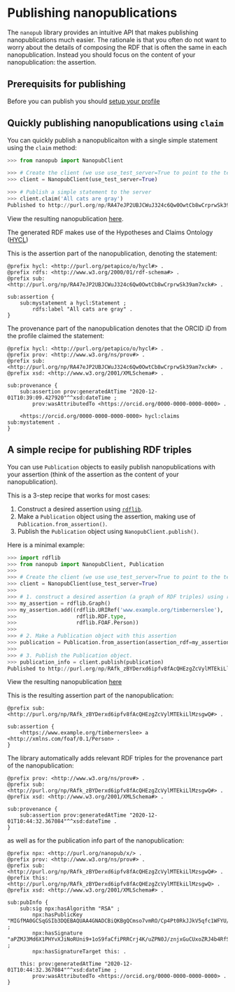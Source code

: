 # Publishing nanopublications
The `nanopub` library provides an intuitive API that makes publishing nanopublications much easier. 
The rationale is that you often do not want to worry about the details of composing 
the RDF that is often the same in each nanopublication. Instead you should focus on the 
content of your nanopublication: the assertion.

## Prerequisits for publishing
Before you can publish you should [setup your profile](../setup)

## Quickly publishing nanopublications using `claim`
You can quickly publish a nanopublicaiton with a single simple statement using the `claim` method:
```python
>>> from nanopub import NanopubClient

>>> # Create the client (we use use_test_server=True to point to the test server)
>>> client = NanopubClient(use_test_server=True)

>>> # Publish a simple statement to the server
>>> client.claim('All cats are gray')
Published to http://purl.org/np/RA47eJP2UBJCWuJ324c6Qw0OwtCb8wCrprwSk39am7xck
```
View the resulting nanopublication [here](http://purl.org/np/RA47eJP2UBJCWuJ324c6Qw0OwtCb8wCrprwSk39am7xck).

The generated RDF makes use of the Hypotheses and Claims Ontology ([HYCL](http://purl.org/petapico/o/hycl))

This is the assertion part of the nanopublication, denoting the statement:
```
@prefix hycl: <http://purl.org/petapico/o/hycl#> .
@prefix rdfs: <http://www.w3.org/2000/01/rdf-schema#> .
@prefix sub: <http://purl.org/np/RA47eJP2UBJCWuJ324c6Qw0OwtCb8wCrprwSk39am7xck#> .

sub:assertion {
    sub:mystatement a hycl:Statement ;
        rdfs:label "All cats are gray" .
}
```

The provenance part of the nanopublication denotes that the ORCID iD from the profile claimed the
statement:
```
@prefix hycl: <http://purl.org/petapico/o/hycl#> .
@prefix prov: <http://www.w3.org/ns/prov#> .
@prefix sub: <http://purl.org/np/RA47eJP2UBJCWuJ324c6Qw0OwtCb8wCrprwSk39am7xck#> .
@prefix xsd: <http://www.w3.org/2001/XMLSchema#> .

sub:provenance {
    sub:assertion prov:generatedAtTime "2020-12-01T10:39:09.427920"^^xsd:dateTime ;
        prov:wasAttributedTo <https://orcid.org/0000-0000-0000-0000> .

    <https://orcid.org/0000-0000-0000-0000> hycl:claims sub:mystatement .
}
```
 
## A simple recipe for publishing RDF triples
You can use `Publication` objects to easily publish nanopublications with your assertion 
(think of the assertion as the content of your nanopublication).

This is a 3-step recipe that works for most cases:
 1) Construct a desired assertion using [`rdflib`](https://rdflib.readthedocs.io/en/stable/).
 2) Make a `Publication` object using the assertion, making use of `Publication.from_assertion()`.
 3) Publish the `Publication` object using `NanopubClient.publish()`.
 
Here is a minimal example:
```python
>>> import rdflib
>>> from nanopub import NanopubClient, Publication
>>> 
>>> # Create the client (we use use_test_server=True to point to the test server)
>>> client = NanopubClient(use_test_server=True)
>>> 
>>> # 1. construct a desired assertion (a graph of RDF triples) using rdflib
>>> my_assertion = rdflib.Graph()
>>> my_assertion.add((rdflib.URIRef('www.example.org/timbernerslee'),
>>>                   rdflib.RDF.type,
>>>                   rdflib.FOAF.Person))
>>> 
>>> # 2. Make a Publication object with this assertion
>>> publication = Publication.from_assertion(assertion_rdf=my_assertion)
>>> 
>>> # 3. Publish the Publication object.
>>> publication_info = client.publish(publication)
Published to http://purl.org/np/RAfk_zBYDerxd6ipfv8fAcQHEzgZcVylMTEkiLlMzsgwQ
```
View the resulting nanopublication [here](http://purl.org/np/RAfk_zBYDerxd6ipfv8fAcQHEzgZcVylMTEkiLlMzsgwQ)

This is the resulting assertion part of the nanopublication:
```
@prefix sub: <http://purl.org/np/RAfk_zBYDerxd6ipfv8fAcQHEzgZcVylMTEkiLlMzsgwQ#> .

sub:assertion {
    <https://www.example.org/timbernerslee> a <http://xmlns.com/foaf/0.1/Person> .
}
```

The library automatically adds relevant RDF triples for the provenance part of the nanopublication:
```
@prefix prov: <http://www.w3.org/ns/prov#> .
@prefix sub: <http://purl.org/np/RAfk_zBYDerxd6ipfv8fAcQHEzgZcVylMTEkiLlMzsgwQ#> .
@prefix xsd: <http://www.w3.org/2001/XMLSchema#> .

sub:provenance {
    sub:assertion prov:generatedAtTime "2020-12-01T10:44:32.367084"^^xsd:dateTime .
}
```
as well as for the publication info part of the nanopublication:
```
@prefix npx: <http://purl.org/nanopub/x/> .
@prefix prov: <http://www.w3.org/ns/prov#> .
@prefix sub: <http://purl.org/np/RAfk_zBYDerxd6ipfv8fAcQHEzgZcVylMTEkiLlMzsgwQ#> .
@prefix this: <http://purl.org/np/RAfk_zBYDerxd6ipfv8fAcQHEzgZcVylMTEkiLlMzsgwQ> .
@prefix xsd: <http://www.w3.org/2001/XMLSchema#> .

sub:pubInfo {
    sub:sig npx:hasAlgorithm "RSA" ;
        npx:hasPublicKey "MIGfMA0GCSqGSIb3DQEBAQUAA4GNADCBiQKBgQCmso7vmRO/Cp4Pt0RkJJkV5qfc1WFYU/jMtkdxxb5+lfIVXNV97XQnM1Tj4fkb/W6jkP6fHl8mj8Q7hl7VgUnQ6I+B7cMGpxW9Z8Br+JNx8DPMMt08VCH5+JMENPRKl91r7rF/YPWCAgL9eqXSixCNMNAj5RBmMTQoPuRkpgmt1wIDAQAB" ;
        npx:hasSignature "aPZMJ3Md6X1PHYvXJiNoRUni9+1oS9faCfiPRRCrj4K/uZPN0J/znjxGuCUxoZRJ4b4RfSxmHFGRKfCFusJX+7Y3xuxYx4GYHzYhBciK7T5pO02V4w6sdwHLKd5E+Wcl0PTr2t3lEjq6yzY98wEXlZLAbaRDBJvzpg5xORifQDw=" ;
        npx:hasSignatureTarget this: .

    this: prov:generatedAtTime "2020-12-01T10:44:32.367084"^^xsd:dateTime ;
        prov:wasAttributedTo <https://orcid.org/0000-0000-0000-0000> .
}
```
